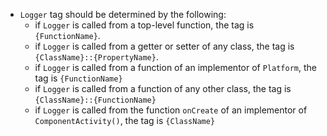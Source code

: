- `Logger` tag should be determined by the following:
    - if `Logger` is called from a top-level function, the tag is `{FunctionName}`.
    - if `Logger` is called from a getter or setter of any class, the tag is
      `{ClassName}::{PropertyName}`.
    - if `Logger` is called from a function of an implementor of `Platform`, the tag is
      `{FunctionName}`
    - if `Logger` is called from a function of any other class, the tag is
      `{ClassName}::{FunctionName}`
    - if `Logger` is called from the function `onCreate` of an implementor of `ComponentActivity()`,
      the tag is `{ClassName}`
